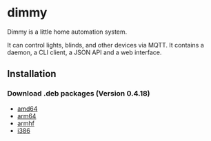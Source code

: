 # dimmy
Dimmy is a little home automation system.

It can control lights, blinds, and other devices via MQTT.
It contains a daemon, a CLI client, a JSON API and a web interface.


## Installation
### Download .deb packages (Version 0.4.18)

* [amd64](http://deb.flupps.net/pool/main/d/dimmy/dimmy_0.4.18_amd64.deb)
* [arm64](http://deb.flupps.net/pool/main/d/dimmy/dimmy_0.4.18_arm64.deb)
* [armhf](http://deb.flupps.net/pool/main/d/dimmy/dimmy_0.4.18_armhf.deb)
* [i386](http://deb.flupps.net/pool/main/d/dimmy/dimmy_0.4.18_i386.deb)

